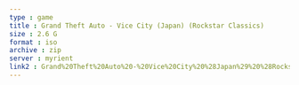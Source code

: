 ```yaml
---
type : game
title : Grand Theft Auto - Vice City (Japan) (Rockstar Classics)
size : 2.6 G
format : iso
archive : zip
server : myrient
link2 : Grand%20Theft%20Auto%20-%20Vice%20City%20%28Japan%29%20%28Rockstar%20Classics%29
---
```

